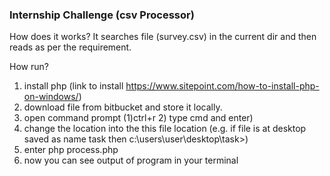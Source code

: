 ### Internship Challenge (csv Processor)

How does it works?
It searches file (survey.csv) in the current dir and then reads as per the requirement.


How run?
 1) install php (link to install https://www.sitepoint.com/how-to-install-php-on-windows/)
 2) download file from bitbucket and store it locally.
 3) open command prompt (1)ctrl+r 2) type cmd and enter)
 4) change the location into the this file location (e.g. if file is at desktop saved as name task then c:\users\user\desktop\task>)
 5) enter php process.php
 6) now you can see output of program in your terminal
